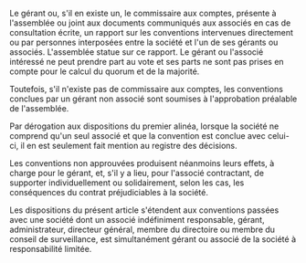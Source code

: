   
 Le gérant ou, s'il en existe un, le commissaire aux comptes, présente à l'assemblée ou joint aux documents communiqués aux associés en cas de consultation écrite, un rapport sur les conventions intervenues directement ou par personnes interposées entre la société et l'un de ses gérants ou associés. L'assemblée statue sur ce rapport. Le gérant ou l'associé intéressé ne peut prendre part au vote et ses parts ne sont pas prises en compte pour le calcul du quorum et de la majorité.  

  
 Toutefois, s'il n'existe pas de commissaire aux comptes, les conventions conclues par un gérant non associé sont soumises à l'approbation préalable de l'assemblée.  

  
 Par dérogation aux dispositions du premier alinéa, lorsque la société ne comprend qu'un seul associé et que la convention est conclue avec celui-ci, il en est seulement fait mention au registre des décisions.  

  
 Les conventions non approuvées produisent néanmoins leurs effets, à charge pour le gérant, et, s'il y a lieu, pour l'associé contractant, de supporter individuellement ou solidairement, selon les cas, les conséquences du contrat préjudiciables à la société.  

  
 Les dispositions du présent article s'étendent aux conventions passées avec une société dont un associé indéfiniment responsable, gérant, administrateur, directeur général, membre du directoire ou membre du conseil de surveillance, est simultanément gérant ou associé de la société à responsabilité limitée.  
